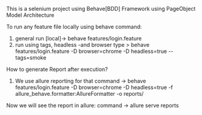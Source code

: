 This is a selenium project using Behave[BDD] Framework using PageObject Model Architecture

To run any feature file locally using behave command:
1. general run [local]-> behave features/login.feature
2. run using tags, headless -and browser type > behave features/login.feature -D browser=chrome -D headless=true --tags=smoke

How to generate Report after execution?

1. We use allure reporting for that
command -> behave features/login.feature -D browser=chrome -D headless=true -f allure_behave.formatter:AllureFormatter -o reports/

Now we will see the report in allure:
command -> allure serve reports